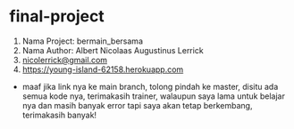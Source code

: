 # final-project

1. Nama Project: bermain_bersama
2. Nama Author: Albert Nicolaas Augustinus Lerrick
3. nicolerrick@gmail.com
4.  https://young-island-62158.herokuapp.com
* maaf jika link nya ke main branch, tolong pindah ke master, disitu ada semua kode nya, terimakasih trainer, walaupun saya lama untuk belajar nya dan masih banyak error tapi saya akan tetap berkembang, terimakasih banyak!
